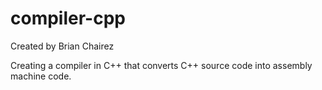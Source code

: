 # compiler-cpp

Created by Brian Chairez

Creating a compiler in C++ that converts C++ source code into assembly machine code.
